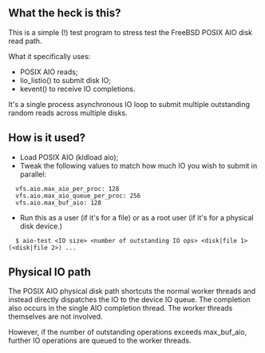What the heck is this?
----------------------

This is a simple (!) test program to stress test the FreeBSD POSIX AIO disk
read path.

What it specifically uses:

* POSIX AIO reads;
* lio_listio() to submit disk IO;
* kevent() to receive IO completions.

It's a single process asynchronous IO loop to submit multiple outstanding
random reads across multiple disks.

How is it used?
---------------

* Load POSIX AIO (kldload aio);
* Tweak the following values to match how much IO you wish to submit
  in parallel:

```
  vfs.aio.max_aio_per_proc: 128
  vfs.aio.max_aio_queue_per_proc: 256
  vfs.aio.max_buf_aio: 128
```

* Run this as a user (if it's for a file) or as a root user (if it's for
  a physical disk device.)

```
  $ aio-test <IO size> <number of outstanding IO ops> <disk|file 1> (<disk|file 2>) ...
```

Physical IO path
----------------

The POSIX AIO physical disk path shortcuts the normal worker threads and
instead directly dispatches the IO to the device IO queue.  The completion
also occurs in the single AIO completion thread.  The worker threads
themselves are not involved.

However, if the number of outstanding operations exceeds max_buf_aio,
further IO operations are queued to the worker threads.
